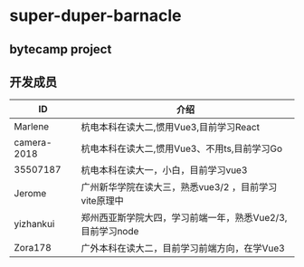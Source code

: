 # super-duper-barnacle
bytecamp project
---

## 开发成员

|  ID   | 介绍  |
|  ----  | ----  |
| Marlene  | 杭电本科在读大二,惯用Vue3,目前学习React |
| camera-2018 | 杭电本科在读大二,惯用Vue3、不用ts,目前学习Go |
| 35507187 | 杭电本科在读大一，小白，目前学习vue3         |
| Jerome | 广州新华学院在读大三，熟悉vue3/2 ，目前学习vite原理中 |
| yizhankui | 郑州西亚斯学院大四，学习前端一年，熟悉Vue2/3,目前学习node |
| Zora178 | 广外本科在读大二，目前学习前端方向，在学Vue3 |
